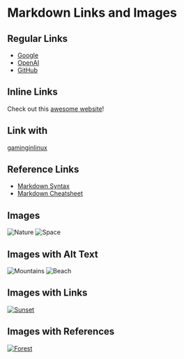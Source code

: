 # Markdown Links and Images

## Regular Links

- [Google](https://www.google.com)
- [OpenAI](https://www.openai.com)
- [GitHub](https://www.github.com)

## Inline Links

Check out this [awesome website](https://www.example.com)!

## Link with

[gaminginlinux](gamingonlinux.com "Gaming rocks!")

## Reference Links

- [Markdown Syntax][markdown]
- [Markdown Cheatsheet][cheatsheet]

[markdown]: https://www.markdownguide.org/basic-syntax/
[cheatsheet]: https://www.markdownguide.org/cheat-sheet/

## Images

![Nature](https://www.example.com/images/nature.jpg)
![Space](https://www.example.com/images/space.jpg)

## Images with Alt Text

![Mountains](https://www.example.com/images/mountains.jpg "Beautiful Mountains")
![Beach](https://www.example.com/images/beach.jpg "Sunny Beach")

## Images with Links

[![Sunset](https://www.example.com/images/sunset.jpg)](https://www.example.com)

## Images with References

[![Forest][forest-image]][forest-link]

[forest-image]: https://www.example.com/images/forest.jpg
[forest-link]: https://www.example.com/nature/forest

